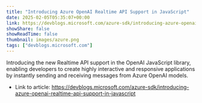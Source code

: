 ```yaml
---
title: "Introducing Azure OpenAI Realtime API Support in JavaScript"
date: 2025-02-05T05:35:07+00:00
link: https://devblogs.microsoft.com/azure-sdk/introducing-azure-openai-realtime-api-support-in-javascript
showShare: false
showReadTime: false
thumbnail: images/azure.png
tags: ["devblogs.microsoft.com"]
---
```

Introducing the new Realtime API support in the OpenAI JavaScript library, enabling developers to create highly interactive and responsive applications by instantly sending and receiving messages from Azure OpenAI models.

- Link to article: https://devblogs.microsoft.com/azure-sdk/introducing-azure-openai-realtime-api-support-in-javascript